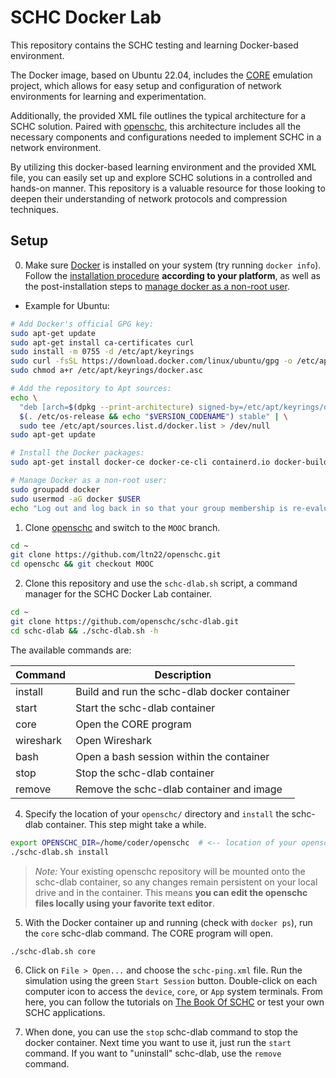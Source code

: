 # SCHC Docker Lab

This repository contains the SCHC testing and learning Docker-based environment.


The Docker image, based on Ubuntu 22.04, includes the [CORE](https://github.com/coreemu/core) emulation project, which allows for easy setup and configuration of network environments for learning and experimentation.

Additionally, the provided XML file outlines the typical architecture for a SCHC solution.
Paired with [openschc](https://github.com/ltn22/openschc/tree/MOOC/), this architecture includes all the necessary components and configurations needed to implement SCHC in a network environment.

By utilizing this docker-based learning environment and the provided XML file, you can easily set up and explore SCHC solutions in a controlled and hands-on manner.
This repository is a valuable resource for those looking to deepen their understanding of network protocols and compression techniques.

## Setup

0. Make sure [Docker](https://www.docker.com/) is installed on your system (try running `docker info`). Follow the [installation procedure](https://docs.docker.com/engine/install/) **according to your platform**, as well as the post-installation steps to [manage docker as a non-root user](https://docs.docker.com/engine/install/linux-postinstall/#manage-docker-as-a-non-root-user).

  - Example for Ubuntu:

```bash
# Add Docker's official GPG key:
sudo apt-get update
sudo apt-get install ca-certificates curl
sudo install -m 0755 -d /etc/apt/keyrings
sudo curl -fsSL https://download.docker.com/linux/ubuntu/gpg -o /etc/apt/keyrings/docker.asc
sudo chmod a+r /etc/apt/keyrings/docker.asc

# Add the repository to Apt sources:
echo \
  "deb [arch=$(dpkg --print-architecture) signed-by=/etc/apt/keyrings/docker.asc] https://download.docker.com/linux/ubuntu \
  $(. /etc/os-release && echo "$VERSION_CODENAME") stable" | \
  sudo tee /etc/apt/sources.list.d/docker.list > /dev/null
sudo apt-get update

# Install the Docker packages:
sudo apt-get install docker-ce docker-ce-cli containerd.io docker-buildx-plugin docker-compose-plugin

# Manage Docker as a non-root user:
sudo groupadd docker
sudo usermod -aG docker $USER
echo "Log out and log back in so that your group membership is re-evaluated."
```

1. Clone [openschc](https://github.com/ltn22/openschc/tree/MOOC/) and switch to the `MOOC` branch.

```bash
cd ~
git clone https://github.com/ltn22/openschc.git
cd openschc && git checkout MOOC
```

2. Clone this repository and use the `schc-dlab.sh` script, a command manager for the SCHC Docker Lab container.

```bash
cd ~
git clone https://github.com/openschc/schc-dlab.git
cd schc-dlab && ./schc-dlab.sh -h
```

The available commands are:

| Command   | Description                                  |
| --------- | -------------------------------------------- |
| install   | Build and run the schc-dlab docker container |
| start     | Start the schc-dlab container                |
| core      | Open the CORE program                        |
| wireshark | Open Wireshark                               |
| bash      | Open a bash session within the container     |
| stop      | Stop the schc-dlab container                 |
| remove    | Remove the schc-dlab container and image     |

4. Specify the location of your `openschc/` directory and `install` the schc-dlab container. This step might take a while.

```bash
export OPENSCHC_DIR=/home/coder/openschc  # <-- location of your openschc directory.
./schc-dlab.sh install
```

> *Note:* Your existing openschc repository will be mounted onto the schc-dlab container, so any changes remain persistent on your local drive and in the container. This means **you can edit the openschc files locally using your favorite text editor**.

5. With the Docker container up and running (check with `docker ps`), run the `core` schc-dlab command. The CORE program will open. 

```bash
./schc-dlab.sh core
```

6. Click on `File > Open...` and choose the `schc-ping.xml` file. Run the simulation using the green `Start Session` button. Double-click on each computer icon to access the `device`, `core`, or `App` system terminals. From here, you can follow the tutorials on [The Book Of SCHC](#) or test your own SCHC applications.

7. When done, you can use the `stop` schc-dlab command to stop the docker container. Next time you want to use it, just run the `start` command. If you want to "uninstall" schc-dlab, use the `remove` command.
